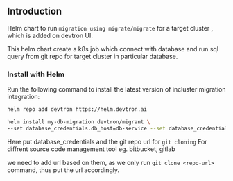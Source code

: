 ## Introduction

Helm chart to run `migration using migrate/migrate` for a target cluster , which is added on devtron UI.

This helm chart create a k8s job which connect with database and run sql query from git repo for target cluster in particular database.


### Install with Helm

Run the following command to install the latest version of incluster migration integration:

```bash
helm repo add devtron https://helm.devtron.ai 

helm install my-db-migration devtron/migrant \
--set database_credentials.db_host=db-service --set database_credentials.db_port="1433"  --set database_credentials.db_password=db-secret-pass --set database_credentials.db_type="mysql" --set database_credentials.db_user=admin 
```

Here put database_credentials and the git repo url for `git cloning` 
For diffrent source code management tool eg. bitbucket, gitlab

we need to add url based on them, as we only run `git clone <repo-url>` command, thus put the url accordingly.

